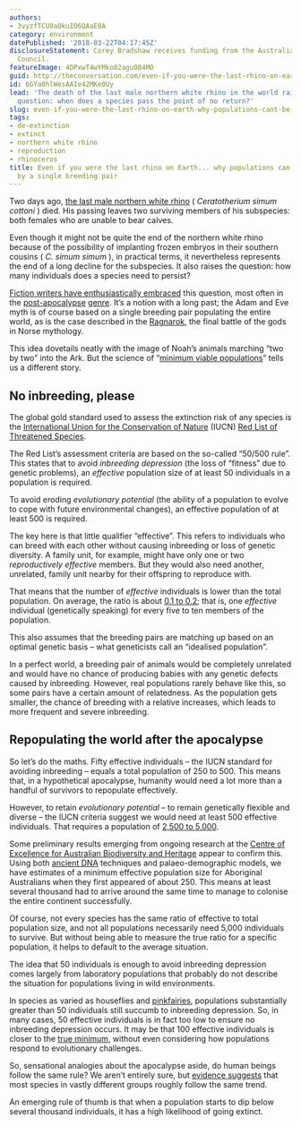 ```yaml
---
authors:
- 3vyzfTCU9aOkuIO6QAaE8A
category: environment
datePublished: '2018-03-22T04:17:45Z'
disclosureStatement: Corey Bradshaw receives funding from the Australian Research
  Council.
featureImage: 4DPxwT4wYMko02agu084MO
guid: http://theconversation.com/even-if-you-were-the-last-rhino-on-earth-why-populations-cant-be-saved-by-a-single-breeding-pair-93733
id: 6GYa0hlWesAAIe42MKe0Uy
lead: 'The death of the last male northern white rhino in the world raises an interesting
  question: when does a species pass the point of no return?'
slug: even-if-you-were-the-last-rhino-on-earth-why-populations-cant-be-saved-by-a-single-breeding-pair
tags:
- de-extinction
- extinct
- northern white rhino
- reproduction
- rhinoceros
title: Even if you were the last rhino on Earth... why populations can't be saved
  by a single breeding pair
---
```

Two days ago, [the last male northern white rhino](https://www.theguardian.com/environment/2018/mar/20/last-male-northern-white-rhinos-death-highlights-huge-extinction-crisis) ( _Ceratotherium simum cottoni_ ) died. His passing leaves two surviving members of his subspecies: both females who are unable to bear calves.

Even though it might not be quite the end of the northern white rhino because of the possibility of implanting frozen embryos in their southern cousins ( _C. simum simum_ ), in practical terms, it nevertheless represents the end of a long decline for the subspecies. It also raises the question: how many individuals does a species need to persist?

[Fiction writers have enthusiastically embraced](https://www.britannica.com/event/Ragnarok#ref164875) this question, most often in the [post-apocalypse](http://www.imdb.com/title/tt0206634/?ref_=fn_al_tt_1) [genre](https://www.goodreads.com/book/show/149267.The_Stand). It’s a notion with a long past; the Adam and Eve myth is of course based on a single breeding pair populating the entire world, as is the case described in the [Ragnarok](https://www.britannica.com/event/Ragnarok#ref164875), the final battle of the gods in Norse mythology.

This idea dovetails neatly with the image of Noah’s animals marching “two by two” into the Ark. But the science of “[minimum viable populations](https://www.sciencedirect.com/science/article/pii/S0006320713004576?via%3Dihub)” tells us a different story. 

## No inbreeding, please

The global gold standard used to assess the extinction risk of any species is the [International Union for the Conservation of Nature](https://www.iucn.org) (IUCN) [Red List of Threatened Species](http://www.iucnredlist.org). 

The Red List’s assessment criteria are based on the so-called “50/500 rule”. This states that to avoid _inbreeding depression_ (the loss of “fitness” due to genetic problems), an _effective_ population size of at least 50 individuals in a population is required. 

To avoid eroding _evolutionary potential_ (the ability of a population to evolve to cope with future environmental changes), an effective population of at least 500 is required.

The key here is that little qualifier “effective”. This refers to individuals who can breed with each other without causing inbreeding or loss of genetic diversity. A family unit, for example, might have only one or two _reproductively effective_ members. But they would also need another, unrelated, family unit nearby for their offspring to reproduce with.

That means that the number of _effective_ individuals is lower than the total population. On average, the ratio is about [0.1 to 0.2](https://doi.org/10.1017/S0016672300034455); that is, one _effective_ individual (genetically speaking) for every five to ten members of the population. 

This also assumes that the breeding pairs are matching up based on an optimal genetic basis – what geneticists call an “idealised population”.

In a perfect world, a breeding pair of animals would be completely unrelated and would have no chance of producing babies with any genetic defects caused by inbreeding. However, real populations rarely behave like this, so some pairs have a certain amount of relatedness. As the population gets smaller, the chance of breeding with a relative increases, which leads to more frequent and severe inbreeding.

## Repopulating the world after the apocalypse

So let’s do the maths. Fifty effective individuals – the IUCN standard for avoiding inbreeding – equals a total population of 250 to 500. This means that, in a hypothetical apocalypse, humanity would need a lot more than a handful of survivors to repopulate effectively. 

However, to retain _evolutionary potential_ – to remain genetically flexible and diverse – the IUCN criteria suggest we would need at least 500 effective individuals. That requires a population of [2,500 to 5,000](http://dx.doi.org/10.1016/j.biocon.2009.09.001).

Some preliminary results emerging from ongoing research at the [Centre of Excellence for Australian Biodiversity and Heritage](http://EpicAustralia.org) appear to confirm this. Using both [ancient DNA](https://www.google.com.au/url?sa=t&rct=j&q=&esrc=s&source=web&cd=7&cad=rja&uact=8&ved=0ahUKEwjwweO__P7ZAhUDKpQKHf6lDlYQFghoMAY&url=http%3A%2F%2Fwww.abc.net.au%2Fcatalyst%2Fstories%2F2501080.htm&usg=AOvVaw0OD9tmpBp9DICrsQfrLh6b) techniques and palaeo-demographic models, we have estimates of a minimum effective population size for Aboriginal Australians when they first appeared of about 250. This means at least several thousand had to arrive around the same time to manage to colonise the entire continent successfully.

Of course, not every species has the same ratio of effective to total population size, and not all populations necessarily need 5,000 individuals to survive. But without being able to measure the true ratio for a specific population, it helps to default to the average situation.

The idea that 50 individuals is enough to avoid inbreeding depression comes largely from laboratory populations that probably do not describe the situation for populations living in wild environments. 

In species as varied as houseflies and [pinkfairies](https://en.wikipedia.org/wiki/Clarkia_pulchella), populations substantially greater than 50 individuals still succumb to inbreeding depression. So, in many cases, 50 effective individuals is in fact too low to ensure no inbreeding depression occurs. It may be that 100 effective individuals is closer to the [true minimum](http://dx.doi.org/10.1016/j.biocon.2013.12.036), without even considering how populations respond to evolutionary challenges. 

So, sensational analogies about the apocalypse aside, do human beings follow the same rule? We aren’t entirely sure, but [evidence suggests](http://dx.doi.org/10.1111/j.1461-0248.2006.00883.x) that most species in vastly different groups roughly follow the same trend. 

An emerging rule of thumb is that when a population starts to dip below several thousand individuals, it has a high likelihood of going extinct.